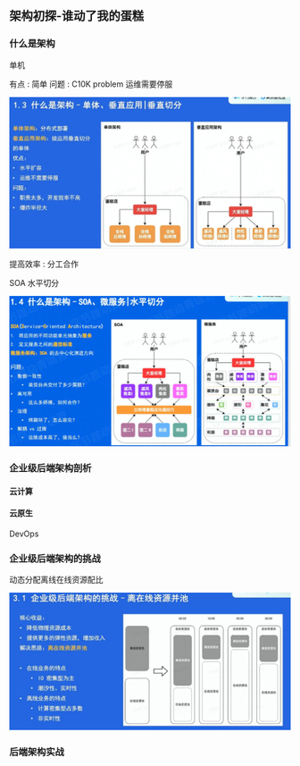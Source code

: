 ## 架构初探-谁动了我的蛋糕

### 什么是架构

单机 

有点 : 简单
问题 : C10K problem  运维需要停服

![](../picture/10垂直切分.jpg)

提高效率 : 分工合作

SOA  水平切分

![](../picture/10SOA.jpg)

### 企业级后端架构剖析

#### 云计算

#### 云原生
DevOps




### 企业级后端架构的挑战

动态分配离线在线资源配比

![](../picture/10离在线资源并池.jpg)



### 后端架构实战
